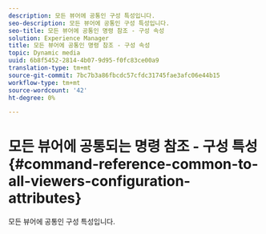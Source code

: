```yaml
---
description: 모든 뷰어에 공통인 구성 특성입니다.
seo-description: 모든 뷰어에 공통인 구성 특성입니다.
seo-title: 모든 뷰어에 공통인 명령 참조 - 구성 속성
solution: Experience Manager
title: 모든 뷰어에 공통인 명령 참조 - 구성 속성
topic: Dynamic media
uuid: 6b8f5452-2814-4b07-9d95-f0fc83ce00a9
translation-type: tm+mt
source-git-commit: 7bc7b3a86fbcdc57cfdc31745fae3afc06e44b15
workflow-type: tm+mt
source-wordcount: '42'
ht-degree: 0%

---
```



# 모든 뷰어에 공통되는 명령 참조 - 구성 특성{#command-reference-common-to-all-viewers-configuration-attributes}

모든 뷰어에 공통인 구성 특성입니다.

